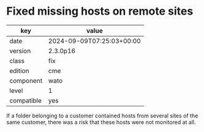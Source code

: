 [//]: # (werk v2)
# Fixed missing hosts on remote sites

key        | value
---------- | ---
date       | 2024-09-09T07:25:03+00:00
version    | 2.3.0p16
class      | fix
edition    | cme
component  | wato
level      | 1
compatible | yes

If a folder belonging to a customer contained hosts from several sites of the same customer, there was a risk that these hosts were not monitored at all.

